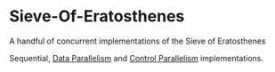 # Sieve-Of-Eratosthenes
A handful of concurrent implementations of the Sieve of Eratosthenes

Sequential, [Data Parallelism](https://en.wikipedia.org/wiki/Data_parallelism) and [Control Parallelism](https://en.wikipedia.org/wiki/Task_parallelism) implementations.

